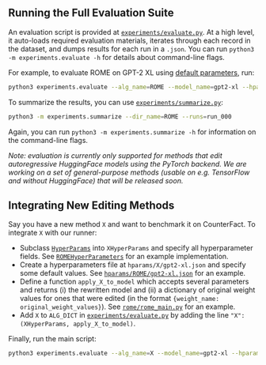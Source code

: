## Running the Full Evaluation Suite
An evaluation script is provided at [`experiments/evaluate.py`](experiments/evaluate.py). At a high level, it auto-loads required evaluation materials, iterates through each record in the dataset, and dumps results for each run in a `.json`. You can run `python3 -m experiments.evaluate -h` for details about command-line flags.

For example, to evaluate ROME on GPT-2 XL using [default parameters](hparams/ROME/gpt2-xl.json), run:
```bash
python3 experiments.evaluate --alg_name=ROME --model_name=gpt2-xl --hparams_fname=gpt2-xl.json
```

To summarize the results, you can use [`experiments/summarize.py`](experiments/summarize.py):
```bash
python3 -m experiments.summarize --dir_name=ROME --runs=run_000
```

Again, you can run `python3 -m experiments.summarize -h` for information on the command-line flags.

_Note: evaluation is currently only supported for methods that edit autoregressive HuggingFace models using the PyTorch backend. We are working on a set of general-purpose methods (usable on e.g. TensorFlow and without HuggingFace) that will be released soon._

## Integrating New Editing Methods

<!-- Say you have a new method `X` and want to benchmark it on CounterFact. Here's a checklist for evaluating `X`:
- The public method that evaluates a model on each CounterFact record is [`compute_rewrite_quality`](experiments/py/eval_utils.py); see [the source code](experiments/py/eval_utils.py) for details.
- In your evaluation script, you should call `compute_rewrite_quality` once with an unedited model and once with a model that has been edited with `X`. Each time, the function returns a dictionary. -->

Say you have a new method `X` and want to benchmark it on CounterFact. To integrate `X` with our runner:
- Subclass [`HyperParams`](util/hparams.py) into `XHyperParams` and specify all hyperparameter fields. See [`ROMEHyperParameters`](rome/rome_hparams.py) for an example implementation.
- Create a hyperparameters file at `hparams/X/gpt2-xl.json` and specify some default values. See [`hparams/ROME/gpt2-xl.json`](hparams/ROME/gpt2-xl.json) for an example.
- Define a function `apply_X_to_model` which accepts several parameters and returns (i) the rewritten model and (ii) a dictionary of original weight values for ones that were edited (in the format `{weight_name: original_weight_values}`). See [`rome/rome_main.py`](rome/rome_main.py) for an example.
- Add `X` to `ALG_DICT` in [`experiments/evaluate.py`](experiments/evaluate.py) by adding the line `"X": (XHyperParams, apply_X_to_model)`.

Finally, run the main script:
```bash
python3 experiments.evaluate --alg_name=X --model_name=gpt2-xl --hparams_fname=gpt2-xl.json
```

<!-- 
Each method is customizable through a set of hyperparameters. For ROME, they are defined in `rome/hparams.py`. At runtime, you must specify a configuration of hyperparams through a `.json` file located in `hparams/<method_name>`. Check out [`hparams/ROME/default.json`](hparams/ROME/default.json) for an example.

At runtime, you must specify two command-line arguments: the method name, and the filename of the hyperparameters `.json` file.
```bash
python3 -m experiments.evaluate --alg_name=ROME --hparams_fname=default.json
```

Results from each run are stored in a directory of the form `results/<method_name>/run_<run_id>`.

Running the following command will yield `dict` run summaries:
```bash
python3 -m experiments/summarize --alg_name=ROME --run_name=run_001
``` -->